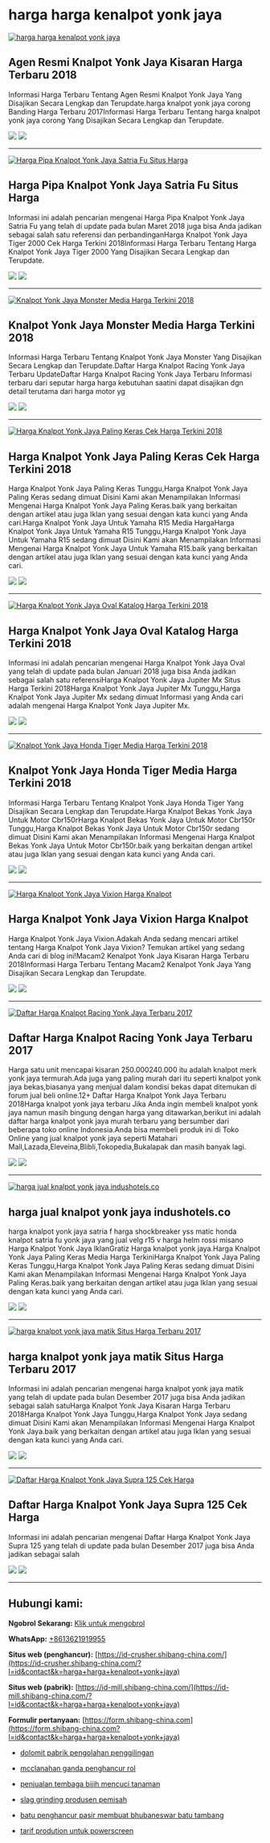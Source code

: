 # harga harga kenalpot yonk jaya

<a href="https://swt.shibang-china.com/?l=id&img&k=harga+harga+kenalpot+yonk+jaya" target="_blank">![harga harga kenalpot yonk jaya](http://static.shibang-china.com/all-800x300/668.jpg)</a>

## Agen Resmi Knalpot Yonk Jaya Kisaran Harga Terbaru 2018
Informasi Harga Terbaru Tentang Agen Resmi Knalpot Yonk Jaya Yang Disajikan Secara Lengkap dan Terupdate.harga knalpot yonk jaya corong Banding Harga Terbaru 2017Informasi Harga Terbaru Tentang harga knalpot yonk jaya corong Yang Disajikan Secara Lengkap dan Terupdate.


<a href="https://whatsapp.shibangsoft.com/WhatsApp.php" target="_blank" title="WhatsApp">![](http://static.shibang-china.com/icon/whatsapp.png)</a> <a href="https://swt.shibang-china.com/?l=id&icon&k=harga+harga+kenalpot+yonk+jaya" target="_blank">![](http://static.shibang-china.com/icon/chat-id.png)</a>

---

<a href="https://swt.shibang-china.com/?l=id&img&k=harga+harga+kenalpot+yonk+jaya" target="_blank">![Harga Pipa Knalpot Yonk Jaya Satria Fu Situs Harga](http://static.shibang-china.com/all-800x300/1442.jpg)</a>

## Harga Pipa Knalpot Yonk Jaya Satria Fu Situs Harga
Informasi ini adalah pencarian mengenai Harga Pipa Knalpot Yonk Jaya Satria Fu yang telah di update pada bulan Maret 2018 juga bisa Anda jadikan sebagai salah satu referensi dan perbandinganHarga Knalpot Yonk Jaya Tiger 2000 Cek Harga Terkini 2018Informasi Harga Terbaru Tentang Harga Knalpot Yonk Jaya Tiger 2000 Yang Disajikan Secara Lengkap dan Terupdate.


<a href="https://whatsapp.shibangsoft.com/WhatsApp.php" target="_blank" title="WhatsApp">![](http://static.shibang-china.com/icon/whatsapp.png)</a> <a href="https://swt.shibang-china.com/?l=id&icon&k=harga+harga+kenalpot+yonk+jaya" target="_blank">![](http://static.shibang-china.com/icon/chat-id.png)</a>

---

<a href="https://swt.shibang-china.com/?l=id&img&k=harga+harga+kenalpot+yonk+jaya" target="_blank">![Knalpot Yonk Jaya Monster Media Harga Terkini 2018](http://static.shibang-china.com/all-800x300/222.jpg)</a>

## Knalpot Yonk Jaya Monster Media Harga Terkini 2018
Informasi Harga Terbaru Tentang Knalpot Yonk Jaya Monster Yang Disajikan Secara Lengkap dan Terupdate.Daftar Harga Knalpot Racing Yonk Jaya Terbaru UpdateDaftar Harga Knalpot Racing Yonk Jaya Terbaru Informasi terbaru dari seputar harga harga kebutuhan saatini dapat disajikan dgn detail terutama dari harga motor yg


<a href="https://whatsapp.shibangsoft.com/WhatsApp.php" target="_blank" title="WhatsApp">![](http://static.shibang-china.com/icon/whatsapp.png)</a> <a href="https://swt.shibang-china.com/?l=id&icon&k=harga+harga+kenalpot+yonk+jaya" target="_blank">![](http://static.shibang-china.com/icon/chat-id.png)</a>

---

<a href="https://swt.shibang-china.com/?l=id&img&k=harga+harga+kenalpot+yonk+jaya" target="_blank">![Harga Knalpot Yonk Jaya Paling Keras Cek Harga Terkini 2018](http://static.shibang-china.com/all-800x300/130.jpg)</a>

## Harga Knalpot Yonk Jaya Paling Keras Cek Harga Terkini 2018
Harga Knalpot Yonk Jaya Paling Keras Tunggu,Harga Knalpot Yonk Jaya Paling Keras sedang dimuat Disini Kami akan Menampilakan Informasi Mengenai Harga Knalpot Yonk Jaya Paling Keras.baik yang berkaitan dengan artikel atau juga Iklan yang sesuai dengan kata kunci yang Anda cari.Harga Knalpot Yonk Jaya Untuk Yamaha R15 Media HargaHarga Knalpot Yonk Jaya Untuk Yamaha R15 Tunggu,Harga Knalpot Yonk Jaya Untuk Yamaha R15 sedang dimuat Disini Kami akan Menampilakan Informasi Mengenai Harga Knalpot Yonk Jaya Untuk Yamaha R15.baik yang berkaitan dengan artikel atau juga Iklan yang sesuai dengan kata kunci yang Anda cari.


<a href="https://whatsapp.shibangsoft.com/WhatsApp.php" target="_blank" title="WhatsApp">![](http://static.shibang-china.com/icon/whatsapp.png)</a> <a href="https://swt.shibang-china.com/?l=id&icon&k=harga+harga+kenalpot+yonk+jaya" target="_blank">![](http://static.shibang-china.com/icon/chat-id.png)</a>

---

<a href="https://swt.shibang-china.com/?l=id&img&k=harga+harga+kenalpot+yonk+jaya" target="_blank">![Harga Knalpot Yonk Jaya Oval Katalog Harga Terkini 2018](http://static.shibang-china.com/all-800x300/18.jpg)</a>

## Harga Knalpot Yonk Jaya Oval Katalog Harga Terkini 2018
Informasi ini adalah pencarian mengenai Harga Knalpot Yonk Jaya Oval yang telah di update pada bulan Januari 2018 juga bisa Anda jadikan sebagai salah satu referensiHarga Knalpot Yonk Jaya Jupiter Mx Situs Harga Terkini 2018Harga Knalpot Yonk Jaya Jupiter Mx Tunggu,Harga Knalpot Yonk Jaya Jupiter Mx sedang dimuat Informasi yang Anda cari adalah mengenai Harga Knalpot Yonk Jaya Jupiter Mx.


<a href="https://whatsapp.shibangsoft.com/WhatsApp.php" target="_blank" title="WhatsApp">![](http://static.shibang-china.com/icon/whatsapp.png)</a> <a href="https://swt.shibang-china.com/?l=id&icon&k=harga+harga+kenalpot+yonk+jaya" target="_blank">![](http://static.shibang-china.com/icon/chat-id.png)</a>

---

<a href="https://swt.shibang-china.com/?l=id&img&k=harga+harga+kenalpot+yonk+jaya" target="_blank">![Knalpot Yonk Jaya Honda Tiger Media Harga Terkini 2018](http://static.shibang-china.com/all-800x300/147.jpg)</a>

## Knalpot Yonk Jaya Honda Tiger Media Harga Terkini 2018
Informasi Harga Terbaru Tentang Knalpot Yonk Jaya Honda Tiger Yang Disajikan Secara Lengkap dan Terupdate.Harga Knalpot Bekas Yonk Jaya Untuk Motor Cbr150rHarga Knalpot Bekas Yonk Jaya Untuk Motor Cbr150r Tunggu,Harga Knalpot Bekas Yonk Jaya Untuk Motor Cbr150r sedang dimuat Disini Kami akan Menampilakan Informasi Mengenai Harga Knalpot Bekas Yonk Jaya Untuk Motor Cbr150r.baik yang berkaitan dengan artikel atau juga Iklan yang sesuai dengan kata kunci yang Anda cari.


<a href="https://whatsapp.shibangsoft.com/WhatsApp.php" target="_blank" title="WhatsApp">![](http://static.shibang-china.com/icon/whatsapp.png)</a> <a href="https://swt.shibang-china.com/?l=id&icon&k=harga+harga+kenalpot+yonk+jaya" target="_blank">![](http://static.shibang-china.com/icon/chat-id.png)</a>

---

<a href="https://swt.shibang-china.com/?l=id&img&k=harga+harga+kenalpot+yonk+jaya" target="_blank">![Harga Knalpot Yonk Jaya Vixion Harga Knalpot](http://static.shibang-china.com/all-800x300/725.jpg)</a>

## Harga Knalpot Yonk Jaya Vixion Harga Knalpot
Harga Knalpot Yonk Jaya Vixion.Adakah Anda sedang mencari artikel tentang Harga Knalpot Yonk Jaya Vixion? Temukan artikel yang sedang Anda cari di blog ini!Macam2 Kenalpot Yonk Jaya Kisaran Harga Terbaru 2018Informasi Harga Terbaru Tentang Macam2 Kenalpot Yonk Jaya Yang Disajikan Secara Lengkap dan Terupdate.


<a href="https://whatsapp.shibangsoft.com/WhatsApp.php" target="_blank" title="WhatsApp">![](http://static.shibang-china.com/icon/whatsapp.png)</a> <a href="https://swt.shibang-china.com/?l=id&icon&k=harga+harga+kenalpot+yonk+jaya" target="_blank">![](http://static.shibang-china.com/icon/chat-id.png)</a>

---

<a href="https://swt.shibang-china.com/?l=id&img&k=harga+harga+kenalpot+yonk+jaya" target="_blank">![Daftar Harga Knalpot Racing Yonk Jaya Terbaru 2017](http://static.shibang-china.com/all-800x300/99.jpg)</a>

## Daftar Harga Knalpot Racing Yonk Jaya Terbaru 2017
Harga satu unit mencapai kisaran 250.000240.000 itu adalah knalpot merk yonk jaya termurah.Ada juga yang paling murah dari itu seperti knalpot yonk jaya bekas,biasanya yang menjual dalam kondisi bekas dapat ditemukan di forum jual beli online.12+ Daftar Harga Knalpot Yonk Jaya Terbaru 2018Harga knalpot yonk jaya terbaru Jika Anda ingin membeli knalpot yonk jaya namun masih bingung dengan harga yang ditawarkan,berikut ini adalah daftar harga knalpot yonk jaya murah terbaru yang bersumber dari beberapa toko online Indonesia.Anda bisa membeli produk ini di Toko Online yang jual knalpot yonk jaya seperti Matahari Mall,Lazada,Eleveina,Blibli,Tokopedia,Bukalapak dan masih banyak lagi.


<a href="https://whatsapp.shibangsoft.com/WhatsApp.php" target="_blank" title="WhatsApp">![](http://static.shibang-china.com/icon/whatsapp.png)</a> <a href="https://swt.shibang-china.com/?l=id&icon&k=harga+harga+kenalpot+yonk+jaya" target="_blank">![](http://static.shibang-china.com/icon/chat-id.png)</a>

---

<a href="https://swt.shibang-china.com/?l=id&img&k=harga+harga+kenalpot+yonk+jaya" target="_blank">![harga jual knalpot yonk jaya indushotels.co](http://static.shibang-china.com/all-800x300/705.jpg)</a>

## harga jual knalpot yonk jaya indushotels.co
harga knalpot yonk jaya satria f harga shockbreaker yss matic honda knalpot satria fu yonk jaya yang jual velg r15 v harga helm rossi misano Harga Knalpot Yonk Jaya IklanGratiz Harga knalpot yonk jaya.Harga Knalpot Yonk Jaya Paling Keras Media Harga TerkiniHarga Knalpot Yonk Jaya Paling Keras Tunggu,Harga Knalpot Yonk Jaya Paling Keras sedang dimuat Disini Kami akan Menampilakan Informasi Mengenai Harga Knalpot Yonk Jaya Paling Keras.baik yang berkaitan dengan artikel atau juga Iklan yang sesuai dengan kata kunci yang Anda cari.


<a href="https://whatsapp.shibangsoft.com/WhatsApp.php" target="_blank" title="WhatsApp">![](http://static.shibang-china.com/icon/whatsapp.png)</a> <a href="https://swt.shibang-china.com/?l=id&icon&k=harga+harga+kenalpot+yonk+jaya" target="_blank">![](http://static.shibang-china.com/icon/chat-id.png)</a>

---

<a href="https://swt.shibang-china.com/?l=id&img&k=harga+harga+kenalpot+yonk+jaya" target="_blank">![harga knalpot yonk jaya matik Situs Harga Terbaru 2017](http://static.shibang-china.com/all-800x300/439.jpg)</a>

## harga knalpot yonk jaya matik Situs Harga Terbaru 2017
Informasi ini adalah pencarian mengenai harga knalpot yonk jaya matik yang telah di update pada bulan Desember 2017 juga bisa Anda jadikan sebagai salah satuHarga Knalpot Yonk Jaya Kisaran Harga Terbaru 2018Harga Knalpot Yonk Jaya Tunggu,Harga Knalpot Yonk Jaya sedang dimuat Disini Kami akan Menampilakan Informasi Mengenai Harga Knalpot Yonk Jaya.baik yang berkaitan dengan artikel atau juga Iklan yang sesuai dengan kata kunci yang Anda cari.


<a href="https://whatsapp.shibangsoft.com/WhatsApp.php" target="_blank" title="WhatsApp">![](http://static.shibang-china.com/icon/whatsapp.png)</a> <a href="https://swt.shibang-china.com/?l=id&icon&k=harga+harga+kenalpot+yonk+jaya" target="_blank">![](http://static.shibang-china.com/icon/chat-id.png)</a>

---

<a href="https://swt.shibang-china.com/?l=id&img&k=harga+harga+kenalpot+yonk+jaya" target="_blank">![Daftar Harga Knalpot Yonk Jaya Supra 125 Cek Harga](http://static.shibang-china.com/all-800x300/69.jpg)</a>

## Daftar Harga Knalpot Yonk Jaya Supra 125 Cek Harga
Informasi ini adalah pencarian mengenai Daftar Harga Knalpot Yonk Jaya Supra 125 yang telah di update pada bulan Desember 2017 juga bisa Anda jadikan sebagai salah

<a href="https://whatsapp.shibangsoft.com/WhatsApp.php" target="_blank" title="WhatsApp">![](http://static.shibang-china.com/icon/whatsapp.png)</a> <a href="https://swt.shibang-china.com/?l=id&icon&k=harga+harga+kenalpot+yonk+jaya" target="_blank">![](http://static.shibang-china.com/icon/chat-id.png)</a>

---
## Hubungi kami:

**Ngobrol Sekarang:** [Klik untuk mengobrol](https://swt.shibang-china.com?l=id&contact&k=harga+harga+kenalpot+yonk+jaya)

**WhatsApp:**  [+8613621919955](https://whatsapp.shibangsoft.com/WhatsApp.php)

**Situs web (penghancur):** [https://id-crusher.shibang-china.com/](https://id-crusher.shibang-china.com/?l=id&contact&k=harga+harga+kenalpot+yonk+jaya)

**Situs web (pabrik):** [https://id-mill.shibang-china.com/](https://id-mill.shibang-china.com/?l=id&contact&k=harga+harga+kenalpot+yonk+jaya)

**Formulir pertanyaan:** [https://form.shibang-china.com](https://form.shibang-china.com?l=id&contact&k=harga+harga+kenalpot+yonk+jaya)

* [dolomit pabrik pengolahan penggilingan](../40/dolomit%20pabrik%20pengolahan%20penggilingan.md)

* [mcclanahan ganda penghancur rol](../40/mcclanahan%20ganda%20penghancur%20rol.md)

* [penjualan tembaga bijih mencuci tanaman](../34/penjualan%20tembaga%20bijih%20mencuci%20tanaman.md)

* [slag grinding produsen pemisah](../36/slag%20grinding%20produsen%20pemisah.md)

* [batu penghancur pasir membuat bhubaneswar batu tambang](../40/batu%20penghancur%20pasir%20membuat%20bhubaneswar%20batu%20tambang.md)

* [tarif prodution untuk powerscreen](../34/tarif%20prodution%20untuk%20powerscreen.md)